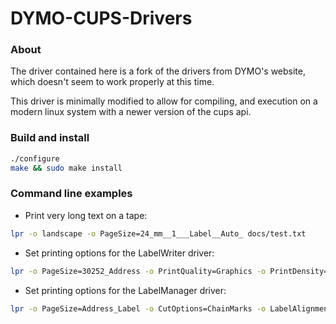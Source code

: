 # DYMO-CUPS-Drivers
### About
The driver contained here is a fork of the drivers from DYMO's website, which doesn't seem to work properly at this time.

This driver is minimally modified to allow for compiling, and execution on a modern linux system with a newer version of the cups api.

### Build and install
```bash
./configure
make && sudo make install
```

### Command line examples

- Print very long text on a tape:
```bash
lpr -o landscape -o PageSize=24_mm__1___Label__Auto_ docs/test.txt
```

- Set printing options for the LabelWriter driver:
```bash
lpr -o PageSize=30252_Address -o PrintQuality=Graphics -o PrintDensity=Light docs/test.txt
```

- Set printing options for the LabelManager driver:
```bash
lpr -o PageSize=Address_Label -o CutOptions=ChainMarks -o LabelAlignment=Right -o TapeColor=1
```


